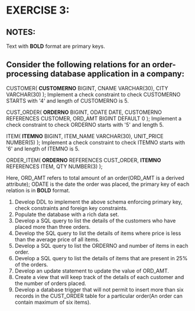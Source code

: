 # EXERCISE 3:

## NOTES:
Text with **BOLD** format are primary keys.


## Consider the following relations for an order-processing database application in a company:

CUSTOMER(
    **CUSTOMERNO** BIGINT,
    CNAME VARCHAR(30),
    CITY VARCHAR(30)
);
Implement a check constraint to check CUSTOMERNO STARTS with '4' and length of CUSTOMERNO is 5.

CUST_ORDER(
    **ORDERNO** BIGINT,
    ODATE DATE,
    CUSTOMERNO REFERENCES CUSTOMER,
    ORD_AMT BIGINT DEFAULT 0
);
Implement a check constraint to check ORDERNO starts with '5' and length 5.

ITEM(
    **ITEMNO** BIGINT,
    ITEM_NAME VARCHAR(30),
    UNIT_PRICE NUMBER(5)
);
Implement a check constraint to check ITEMNO starts with '6' and length of ITEMNO is 5.

ORDER_ITEM(
    **ORDERNO** REFERENCES CUST_ORDER,
    **ITEMNO** REFERENCES ITEM,
    QTY NUMBER(3)
);


Here, ORD_AMT refers to total amount of an order(ORD_AMT is a derived attribute); ODATE is the date the order was placed, the primary key of each relation is in **BOLD** format.

1. Develop DDL to implement the above schema enforcing primary key, check constraints and foreign key constraints.
2. Populate the database with a rich data set.
3. Develop a SQL query to list the details of the customers who have placed more than three orders.
4. Develop the SQL query to list the details of items where price is less than the average price of all items.
5. Develop a SQL query to list the ORDERNO and number of items in each order.
6. Develop a SQL query to list the details of items that are present in 25% of the orders.
7. Develop an update statement to update the value of ORD_AMT.
8. Create a view that will keep track of the details of each customer and the number of orders placed.
9. Develop a database trigger that will not permit to insert more than six records in the CUST_ORDER table for a particular order(An order can contain maximum of six items). 